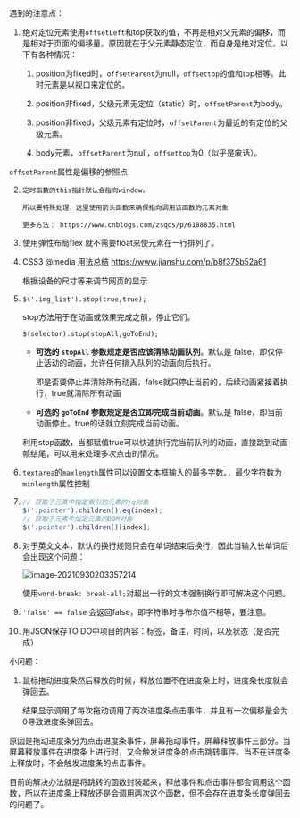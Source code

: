 遇到的注意点：

1. 绝对定位元素使用`offsetLeft`和top获取的值，不再是相对父元素的偏移，而是相对于页面的偏移量。原因就在于父元素静态定位，而自身是绝对定位。以下有各种情况：

   1. position为fixed时，`offsetParent`为null，`offsettop`的值和top相等。此时元素是以视口来定位的。

   2. position非fixed，父级元素无定位（static）时，`offsetParent`为body。

   3. position非fixed，父级元素有定位时，`offsetParent`为最近的有定位的父级元素。

   4. body元素，`offsetParent`为null，`offsettop`为0（似乎是废话）。

`offsetParent`属性是偏移的参照点



2.     定时函数的this指针默认会指向window，

       所以要特殊处理，这里使用箭头函数来确保指向调用该函数的元素对象

       更多方法： https://www.cnblogs.com/zsqos/p/6188835.html



3. 使用弹性布局flex 就不需要float来使元素在一行排列了。

   

4. CSS3 @media 用法总结 https://www.jianshu.com/p/b8f375b52a61

   根据设备的尺寸等来调节网页的显示

   

5. `$('.img_list').stop(true,true);`

   stop方法用于在动画或效果完成之前，停止它们。

   ```
   $(selector).stop(stopAll,goToEnd);
   ```

   - **可选的 `stopAll` 参数规定是否应该清除动画队列**。默认是 false，即仅停止活动的动画，允许任何排入队列的动画向后执行。

     即是否要停止并清除所有动画，false就只停止当前的，后续动画紧接着执行，true就清除所有动画

   - **可选的 `goToEnd` 参数规定是否立即完成当前动画**。默认是 false，即当前动画停止。true的话就立刻完成当前动画。



   利用stop函数，当都赋值true可以快速执行完当前队列的动画，直接跳到动画帧结尾，可以用来处理多次点击的情况。



6. `textarea`的`maxlength`属性可以设置文本框输入的最多字数。，最少字符数为`minlength`属性控制



7. ```javascript
   // 获取子元素中指定索引的元素的jq对象
   $('.pointer').children().eq(index);
   // 获取子元素中指定元素的DOM对象
   $('.pointer').children()[index];
   ```

8. 对于英文文本，默认的换行规则只会在单词结束后换行，因此当输入长单词后会出现这个问题：

   ![image-20210930203357214](https://raw.githubusercontent.com/HealerL/Typora_img/main/images/image-20210930203357214.png)

   使用`word-break: break-all;`对超出一行的文本强制换行即可解决这个问题。



9.  `'false' == false` 会返回false，即字符串时与布尔值不相等，要注意。





10.  用JSON保存TO DO中项目的内容：标签，备注，时间，以及状态（是否完成）





小问题：

1. 鼠标拖动进度条然后释放的时候，释放位置不在进度条上时，进度条长度就会弹回去。

   结果显示调用了每次拖动调用了两次进度条点击事件，并且有一次偏移量会为0导致进度条弹回去。



原因是拖动进度条分为点击进度条事件，屏幕拖动事件，屏幕释放事件三部分。当屏幕释放事件在进度条上进行时，又会触发进度条的点击跳转事件。当不在进度条上释放时，不会触发进度条的点击事件。

目前的解决办法就是将跳转的函数封装起来，释放事件和点击事件都会调用这个函数，所以在进度条上释放还是会调用两次这个函数，但不会存在进度条长度弹回去的问题了。

